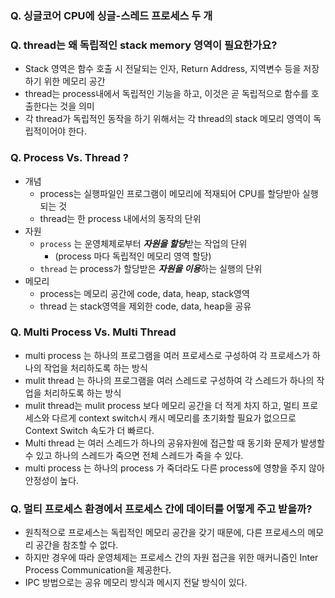 ### Q. 싱글코어 CPU에 싱글-스레드 프로세스 두 개

### Q. thread는 왜 독립적인 stack memory 영역이 필요한가요?

- Stack 영역은 함수 호출 시 전달되는 인자, Return Address, 지역변수 등을 저장하기 위한 메모리 공간
- thread는 process내에서 독립적인 기능을 하고, 이것은 곧 독립적으로 함수를 호출한다는 것을 의미
- 각 thread가 독립적인 동작을 하기 위해서는 각 thread의 stack 메모리 영역이 독립적이어야 한다.

### Q. Process Vs. Thread ? 

- 개념
    - process는 실행파일인 프로그램이 메모리에 적재되어 CPU를 할당받아 실행되는 것
    - thread는 한 process 내에서의 동작의 단위
- 자원
    - `process` 는 운영체제로부터 ***자원을 할당***받는 작업의 단위
      - (process 마다 독립적인 메모리 영역 할당)
    - `thread` 는 process가 할당받은 ***자원을 이용***하는 실행의 단위
- 메모리
  - process는 메모리 공간에 code, data, heap, stack영역
  - thread 는 stack영역을 제외한 code, data, heap을 공유

### Q. Multi Process Vs. Multi Thread

- multi process 는 하나의 프로그램을 여러 프로세스로 구성하여 각 프로세스가 하나의 작업을 처리하도록 하는 방식
- mulit thread 는 하나의 프로그램을 여러 스레드로 구성하여 각 스레드가 하나의 작업을 처리하도록 하는 방식
- mulit thread는 mulit process 보다 메모리 공간을 더 적게 차지 하고, 멀티 프로세스와 다르게 context switch시 캐시 메모리를 초기화할 필요가 없으므로 Context Switch 속도가 더 빠르다.
- Multi thread 는 여러 스레드가 하나의 공유자원에 접근할 때 동기화 문제가 발생할 수 있고 하나의 스레드가 죽으면 전체 스레드가 죽을 수 있다.
- multi process 는 하나의 process 가 죽더라도 다른 process에 영향을 주지 않아 안정성이 높다.

### Q. 멀티 프로세스 환경에서 프로세스 간에 데이터를 어떻게 주고 받을까?

- 원칙적으로 프로세스는 독립적인 메모리 공간을 갖기 때문에, 다른 프로세스의 메모리 공간을 참조할 수 없다.
- 하지만 경우에 따라 운영체제는 프로세스 간의 자원 접근을 위한 매커니즘인 Inter Process Communication을 제공한다.
- IPC 방법으로는 공유 메모리 방식과 메시지 전달 방식이 있다.